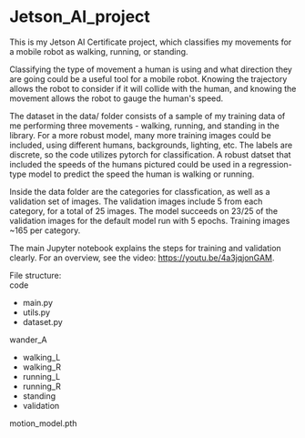 # Jetson_AI_project
This is my Jetson AI Certificate project, which classifies my movements for a mobile robot as walking, running, or standing.

Classifying the type of movement a human is using and what direction they are going could be a useful tool for a mobile robot. Knowing the trajectory allows the robot to consider if it will collide with the human, and knowing the movement allows the robot to gauge the human's speed.

The dataset in the data/ folder consists of a sample of my training data of me performing three movements - walking, running, and standing in the library. For a more robust model, many more training images could be included, using different humans, backgrounds, lighting, etc. The labels are discrete, so the code utilizes pytorch for classification. A robust datset that included the speeds of the humans pictured could be used in a regression-type model to predict the speed the human is walking or running.

Inside the data folder are the categories for classfication, as well as a validation set of images. The validation images include 5 from each category, for a total of 25 images. The model succeeds on 23/25 of the validation images for the default model run with 5 epochs. Training images ~165 per category.

The main Jupyter notebook explains the steps for training and validation clearly. For an overview, see the video: https://youtu.be/4a3jqjonGAM.

File structure: <br/> 
code
<ul> 
     <li>main.py <br/> </li>
     <li>utils.py <br/> </li>
     <li>dataset.py <br/> </li>
</ul>
wander_A 
<ul>
       <li>walking_L  <br/> </li> 
       <li>walking_R <br/> </li>
       <li>running_L <br/> </li>
       <li>running_R <br/> </li>
       <li>standing <br/> </li>
       <li>validation <br/> </li>
</ul>
motion_model.pth 

